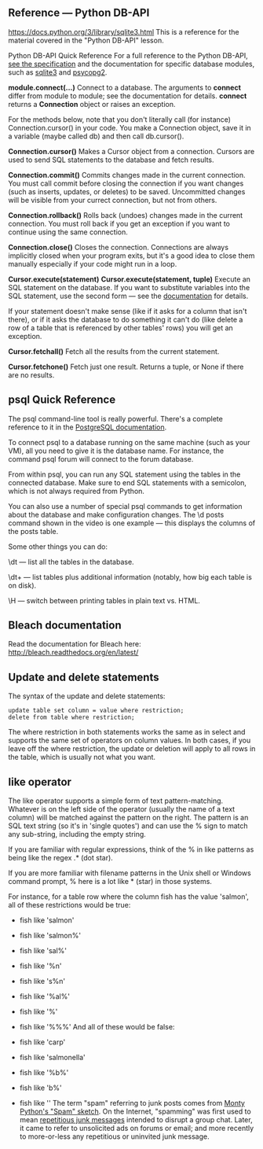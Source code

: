 ## Reference — Python DB-API
https://docs.python.org/3/library/sqlite3.html
This is a reference for the material covered in the "Python DB-API" lesson.

Python DB-API Quick Reference
For a full reference to the Python DB-API, [see the specification](https://www.python.org/dev/peps/pep-0249/) and the documentation for specific database modules, such as [sqlite3](https://docs.python.org/2/library/sqlite3.html) and [psycopg2](http://initd.org/psycopg/docs/).

**module.connect(...)**
Connect to a database. The arguments to **connect** differ from module to module; see the documentation for details. **connect** returns a **Connection** object or raises an exception.

For the methods below, note that you don't literally call (for instance) Connection.cursor() in your code. You make a Connection object, save it in a variable (maybe called db) and then call db.cursor().

**Connection.cursor()**
Makes a Cursor object from a connection. Cursors are used to send SQL statements to the database and fetch results.

**Connection.commit()**
Commits changes made in the current connection. You must call commit before closing the connection if you want changes (such as inserts, updates, or deletes) to be saved. Uncommitted changes will be visible from your currect connection, but not from others.

**Connection.rollback()**
Rolls back (undoes) changes made in the current connection. You must roll back if you get an exception if you want to continue using the same connection.

**Connection.close()**
Closes the connection. Connections are always implicitly closed when your program exits, but it's a good idea to close them manually especially if your code might run in a loop.

**Cursor.execute(statement)**
**Cursor.execute(statement, tuple)**
Execute an SQL statement on the database. If you want to substitute variables into the SQL statement, use the second form — see the [documentation](http://initd.org/psycopg/docs/usage.html#query-parameters) for details.

If your statement doesn't make sense (like if it asks for a column that isn't there), or if it asks the database to do something it can't do (like delete a row of a table that is referenced by other tables' rows) you will get an exception.

**Cursor.fetchall()**
Fetch all the results from the current statement.

**Cursor.fetchone()**
Fetch just one result. Returns a tuple, or None if there are no results.

## psql Quick Reference
The psql command-line tool is really powerful. There's a complete reference to it in the [PostgreSQL documentation](http://www.postgresql.org/docs/9.4/static/app-psql.html).

To connect psql to a database running on the same machine (such as your VM), all you need to give it is the database name. For instance, the command psql forum will connect to the forum database.

From within psql, you can run any SQL statement using the tables in the connected database. Make sure to end SQL statements with a semicolon, which is not always required from Python.

You can also use a number of special psql commands to get information about the database and make configuration changes. The \d posts command shown in the video is one example — this displays the columns of the posts table.

Some other things you can do:

\dt — list all the tables in the database.

\dt+ — list tables plus additional information (notably, how big each table is on disk).

\H — switch between printing tables in plain text vs. HTML.

## Bleach documentation
Read the documentation for Bleach here: http://bleach.readthedocs.org/en/latest/

## Update and delete statements
The syntax of the update and delete statements:

```
update table set column = value where restriction;
delete from table where restriction;
```

The where restriction in both statements works the same as in select and supports the same set of operators on column values. In both cases, if you leave off the where restriction, the update or deletion will apply to all rows in the table, which is usually not what you want.

## like operator
The like operator supports a simple form of text pattern-matching. Whatever is on the left side of the operator (usually the name of a text column) will be matched against the pattern on the right. The pattern is an SQL text string (so it's in 'single quotes') and can use the % sign to match any sub-string, including the empty string.

If you are familiar with regular expressions, think of the % in like patterns as being like the regex .* (dot star).

If you are more familiar with filename patterns in the Unix shell or Windows command prompt, % here is a lot like * (star) in those systems.

For instance, for a table row where the column fish has the value 'salmon', all of these restrictions would be true:

- fish like 'salmon'
- fish like 'salmon%'
- fish like 'sal%'
- fish like '%n'
- fish like 's%n'
- fish like '%al%'
- fish like '%'
- fish like '%%%'
And all of these would be false:

- fish like 'carp'
- fish like 'salmonella'
- fish like '%b%'
- fish like 'b%'
- fish like ''
The term "spam" referring to junk posts comes from [Monty Python's "Spam" sketch](https://www.youtube.com/watch?v=anwy2MPT5RE). On the Internet, "spamming" was first used to mean [repetitious junk messages](http://www.templetons.com/brad/spamterm.html) intended to disrupt a group chat. Later, it came to refer to unsolicited ads on forums or email; and more recently to more-or-less any repetitious or uninvited junk message.

